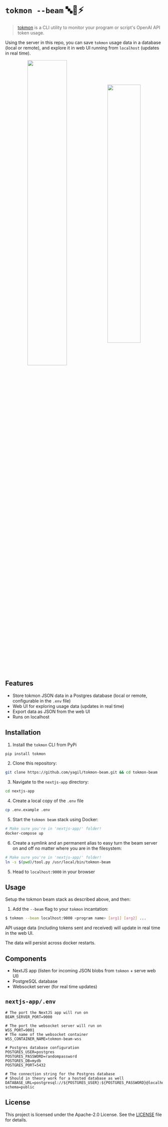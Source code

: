 # `tokmon --beam` 🔤🧐⚡️
> [tokmon](https://github.com/yagil/tokmon) is a CLI utility to monitor your program or script's OpenAI API token usage.<br>

Using the server in this repo, you can save `tokmon` usage data in a database (local or remote), and explore it in web UI running from `localhost` (updates in real time).

<div align="center">
  <img valign="middle" src="https://user-images.githubusercontent.com/3611042/234407215-63afba38-6356-4ba6-bba1-4d46acfb72b2.png" width="50%" />
  <img valign="middle" src="https://user-images.githubusercontent.com/3611042/234406254-d6299348-d428-43ec-8921-c779d7b82b79.png" width="46%" /> 
</div>

## Features
- Store tokmon JSON data in a Postgres database (local or remote, configurable in the `.env` file)
- Web UI for exploring usage data (updates in real time)
- Export data as JSON from the web UI
- Runs on localhost

## Installation
1. Install the `tokmon` CLI from PyPi
```bash
pip install tokmon
```

2. Clone this repository:
```bash
git clone https://github.com/yagil/tokmon-beam.git && cd tokmon-beam
```

3. Navigate to the `nextjs-app` directory:
```bash
cd nextjs-app
```

4. Create a local copy of the `.env` file
```bash
cp .env.example .env
```

5. Start the `tokmon beam` stack using Docker:

```bash
# Make sure you're in 'nextjs-app/' folder!
docker-compose up
```

6. Create a symlink and an permanent alias to easy turn the beam server on and off no matter where you are in the filesystem:

```bash
# Make sure you're in 'nextjs-app/' folder!
ln -s $(pwd)/tool.py /usr/local/bin/tokmon-beam
```




5. Head to `localhost:9000` in your browser

## Usage
Setup the tokmon beam stack as described above, and then:

1. Add the `--beam` flag to your `tokmon` incantation:

```bash
$ tokmon --beam localhost:9000 <program name> [arg1] [arg2] ...
```

API usage data (including tokens sent and received) will update in real time in the web UI.

The data will persist across docker restarts.

## Components
- NextJS app (listen for incoming JSON blobs from `tokmon` + serve web UI)
- PostgreSQL database
- Websocket server (for real time updates)

## `nextjs-app/.env`

```env
# The port the NextJS app will run on
BEAM_SERVER_PORT=9000

# The port the websocket server will run on
WSS_PORT=9001
# The name of the websocket container
WSS_CONTAINER_NAME=tokmon-beam-wss

# Postgres database configuration
POSTGRES_USER=postgres
POSTGRES_PASSWORD=randompassword
POSTGRES_DB=mydb
POSTGRES_PORT=5432

# The connection string for the Postgres database
# Should in theory work for a hosted database as well
DATABASE_URL=postgresql://${POSTGRES_USER}:${POSTGRES_PASSWORD}@localhost:${POSTGRES_PORT}/${POSTGRES_DB}?schema=public
```

## License

This project is licensed under the Apache-2.0 License. See the [LICENSE](LICENSE) file for details.

